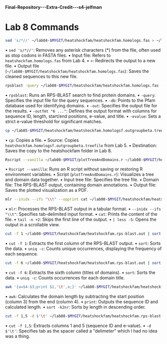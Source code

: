 **Final-Repository---Extra-Credit---s4-jelfman**

# Lab 8 Commands

```bash
sed 's/*//' ~/lab04-$MYGIT/heatshockfam/heatshockfam.homologs.fas > ~/lab08-$MYGIT/heatshockfam/heatshockfam.homologs.fas
```
• `sed 's/*//'`: Removes any asterisk characters (*) from the file, often used as stop codons in FASTA files.
• Input file: Refers to `heatshockfam.homologs.fas` from Lab 4.
• `>`: Redirects the output to a new file.
• Output file (`~/lab08-$MYGIT/heatshockfam/heatshockfam.homologs.fas`): Saves the cleaned sequences to this new file.

```bash
rpsblast -query ~/lab08-$MYGIT/heatshockfam/heatshockfam.homologs.fas -db ~/data/Pfam/Pfam -out ~/lab08-$MYGIT/heatshockfam/heatshockfam.rps-blast.out -outfmt "6 qseqid qlen qstart qend evalue stitle" -evalue .0000000001
```
• `rpsblast`: Runs an RPS-BLAST search to find protein domains.
• `-query`: Specifies the input file for the query sequences.
• `-db`: Points to the Pfam database used for identifying domains.
• `-out`: Specifies the output file for the results.
• `-outfmt "6 ..."`: Defines the output format with columns for sequence ID, length, start/end positions, e-value, and title.
• `-evalue`: Sets a strict e-value threshold for significant matches.

```bash
cp ~/lab05-$MYGIT/heatshockfam/heatshockfam.homologsf.outgroupbeta.treefile ~/lab08-$MYGIT/heatshockfam
```
• `cp`: Copies a file.
• Source: Copies `heatshockfam.homologsf.outgroupbeta.treefile` from Lab 5.
• Destination: Saves the copy to the heatshockfam folder in Lab 8.

```bash
Rscript --vanilla ~/lab08-$MYGIT/plotTreeAndDomains.r ~/lab08-$MYGIT/heatshockfam/heatshockfam.homologsf.outgroupbeta.treefile ~/lab08-$MYGIT/heatshockfam/heatshockfam.rps-blast.out ~/lab08-$MYGIT/heatshockfam/heatshockfam.tree.rps.pdf
```
• `Rscript --vanilla`: Runs an R script without saving or restoring R environment variables.
• Script (`plotTreeAndDomains.r`): Visualizes a tree and domain data together.
• Input tree file: Specifies the tree file.
• Domain file: The RPS-BLAST output, containing domain annotations.
• Output file: Saves the plotted visualization as a PDF.

```bash
mlr --inidx --ifs "\\t" --opprint cat ~/lab08-$MYGIT/heatshockfam/heatshockfam.rps-blast.out | tail -n +2 | less -S
```
• `mlr`: Processes the RPS-BLAST output in a tabular format.
• `--inidx --ifs "\\t"`: Specifies tab-delimited input format.
• `cat`: Prints the content of the file.
• `tail -n +2`: Skips the first line of the output.
• `| less -S`: Opens the output in a scrollable view.

```bash
cut -f 1 ~/lab08-$MYGIT/heatshockfam/heatshockfam.rps-blast.out | sort | uniq -c
```
• `cut -f 1`: Extracts the first column of the RPS-BLAST output.
• `sort`: Sorts the data.
• `uniq -c`: Counts unique occurrences, displaying the frequency of each sequence.

```bash
cut -f 6 ~/lab08-$MYGIT/heatshockfam/heatshockfam.rps-blast.out | sort | uniq -c
```
• `cut -f 6`: Extracts the sixth column (titles of domains).
• `sort`: Sorts the data.
• `uniq -c`: Counts occurrences for each domain title.

```bash
awk '{a=$4-$3;print $1,'\t',a;}' ~/lab08-$MYGIT/heatshockfam/heatshockfam.rps-blast.out | sort -k2nr
```
• `awk`: Calculates the domain length by subtracting the start position (column 3) from the end (column 4).
• `print`: Outputs the sequence ID and calculated length.
• `sort -k2nr`: Sorts by length in descending order.

```bash
cut -f 1,5 -d $'\t' ~/lab08-$MYGIT/heatshockfam/heatshockfam.rps-blast.out
```
• `cut -f 1,5`: Extracts columns 1 and 5 (sequence ID and e-value).
• `-d $'\t'`: Specifies tab as the spacer called a "delimeter" which I had no idea was a thing.


